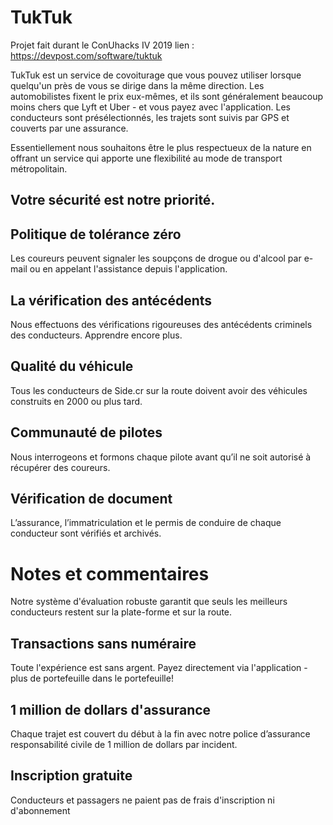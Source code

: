 # TukTuk
Projet fait durant le ConUhacks IV 2019 
lien : https://devpost.com/software/tuktuk


TukTuk est un service de covoiturage que vous pouvez utiliser lorsque quelqu'un près de vous se dirige dans la même direction. Les automobilistes fixent le prix eux-mêmes, et ils sont généralement beaucoup moins chers que Lyft et Uber - et vous payez avec l'application. Les conducteurs sont présélectionnés, les trajets sont suivis par GPS et couverts par une assurance. 

Essentiellement nous souhaitons être le plus respectueux de la nature en offrant un service qui apporte une flexibilité au mode de transport métropolitain.

## Votre sécurité est notre priorité.



## Politique de tolérance zéro
Les coureurs peuvent signaler les soupçons de drogue ou d'alcool par e-mail ou en appelant l'assistance depuis l'application.

## La vérification des antécédents
Nous effectuons des vérifications rigoureuses des antécédents criminels des conducteurs. Apprendre encore plus.

## Qualité du véhicule
Tous les conducteurs de Side.cr sur la route doivent avoir des véhicules construits en 2000 ou plus tard.


## Communauté de pilotes
Nous interrogeons et formons chaque pilote avant qu’il ne soit autorisé à récupérer des coureurs.


## Vérification de document
L’assurance, l’immatriculation et le permis de conduire de chaque conducteur sont vérifiés et archivés.


# Notes et commentaires
Notre système d'évaluation robuste garantit que seuls les meilleurs conducteurs restent sur la plate-forme et sur la route.


## Transactions sans numéraire
Toute l'expérience est sans argent. Payez directement via l'application - plus de portefeuille dans le portefeuille!


## 1 million de dollars d'assurance
Chaque trajet est couvert du début à la fin avec notre police d’assurance responsabilité civile de 1 million de dollars par incident.

## Inscription gratuite
Conducteurs et passagers ne paient pas de frais d'inscription ni d'abonnement

